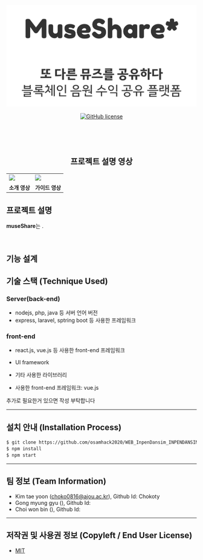 <p align="center"><img src="/imgs/museShare-logo.jpg"></p>

</p>
<p align="center">
		<a href="https://github.com/Chokoty/ICT21-blockchain-music-share-project/blob/main/LICENSE"><img alt="GitHub license" src="https://img.shields.io/github/license/Chokoty/ICT21-blockchain-music-share-project"></a>
</p>

<br><br><br>
<h2 align="center">프로젝트 설명 영상</h2>

<table>
	<tr>
		<td>
			<a href=""><img src="/image/INTRO_THUMBNAIL.png"></a>
		</td>
		<td>
			<a href=""><img src="/image/GUIDE_THUMBNAIL.png"></a>
		</td>
	</tr>
	<tr>
		<td align="center">
			<b>소개 영상</b>
		</td>
		<td align="center">
			<b>가이드 영상</b>
		</td>
	</tr>
</table>

## 프로젝트 설명  
<p><b>museShare</b>는 .</p>
<br>



## 기능 설계
 

## 기술 스택 (Technique Used)
### Server(back-end)
 -  nodejs, php, java 등 서버 언어 버전 
 - express, laravel, sptring boot 등 사용한 프레임워크 

### front-end
 - react.js, vue.js 등 사용한 front-end 프레임워크
 -  UI framework
 - 기타 사용한 라이브러리
 
 - 사용한 front-end 프레임워크: vue.js
 
 추가로 필요한거 있으면 작성 부탁합니다

 -----

## 설치 안내 (Installation Process)
```bash
$ git clone https://github.com/osamhack2020/WEB_InpenDansim_INPENDANSIM.git
$ npm install
$ npm start
```
 -----

## 팀 정보 (Team Information)
- Kim tae yoon (choko0816@ajou.ac.kr), Github Id: Chokoty
- Gong myung gyu (), Github Id: 
- Choi won bin (), Github Id: 
 -----

## 저작권 및 사용권 정보 (Copyleft / End User License)
 * [MIT](https://github.com/osam2020-WEB/Sample-ProjectName-TeamName/blob/master/license.md)
 

